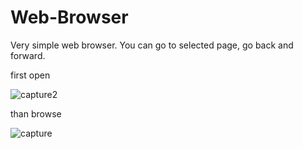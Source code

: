 # Web-Browser

Very simple web browser. You can go to selected page, go back and forward.

first open

![capture2](https://user-images.githubusercontent.com/25400249/50976837-3d527a00-14f1-11e9-997d-2071bee86d20.PNG)

than browse

![capture](https://user-images.githubusercontent.com/25400249/50976585-a7b6ea80-14f0-11e9-871b-011d2b0fae24.PNG)
